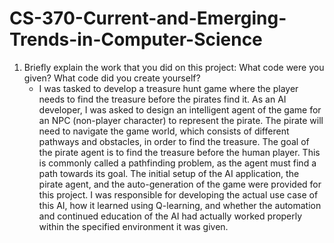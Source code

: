 # CS-370-Current-and-Emerging-Trends-in-Computer-Science

1. Briefly explain the work that you did on this project: What code were you given? What code did you create yourself?
   - I was tasked to develop a treasure hunt game where the player needs to find the treasure before the pirates find it. As an AI developer, I was asked to design an intelligent agent of the game for an NPC (non-player character) to represent the pirate. The pirate will need to navigate the game world, which consists of different pathways and obstacles, in order to find the treasure. The goal of the pirate agent is to find the treasure before the human player. This is commonly called a pathfinding problem, as the agent must find a path towards its goal. The initial setup of the AI application, the pirate agent, and the auto-generation of the game were provided for this project. I was responsible for developing the actual use case of this AI, how it learned using Q-learning, and whether the automation and continued education of the AI had actually worked properly within the specified environment it was given.


